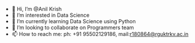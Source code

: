 - 👋 Hi, I’m @Anil Krish
- 👀 I’m interested in Data Science
- 🌱 I’m currently learning Data Science using Python
- 💞️ I’m looking to collaborate on Programmers team
- 📫 How to reach me: ph: +91 95502129186, mail:r180864@rguktrkv.ac.in

<!---
r180864/r180864 is a ✨ special ✨ repository because its `README.md` (this file) appears on your GitHub profile.
You can click the Preview link to take a look at your changes.
--->
